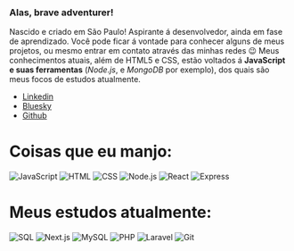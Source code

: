 ### Alas, brave adventurer!
Nascido e criado em São Paulo! Aspirante á desenvolvedor, ainda em fase de aprendizado. Você pode ficar á vontade para conhecer alguns de meus projetos, ou mesmo entrar em contato através das minhas redes 😉
Meus conhecimentos atuais, além de HTML5 e CSS, estão voltados á **JavaScript e suas ferramentas** (*Node.js*, e *MongoDB* por exemplo), dos quais são meus focos de estudos atualmente.

* [Linkedin](https://www.linkedin.com/in/kazbonfim/)
* [Bluesky](https://bsky.app/profile/kazbonfim.codafofo.club)
* [Github](https://kazbonfim.github.io/)
  
##
# Coisas que eu manjo:
![JavaScript](https://img.shields.io/badge/JavaScript-F7DF1E?style=for-the-badge&logo=javascript&logoColor=black)
![HTML](https://img.shields.io/badge/HTML-E34F26?style=for-the-badge&logo=html5&logoColor=white)
![CSS](https://img.shields.io/badge/CSS-1572B6?style=for-the-badge&logo=css3&logoColor=white)
![Node.js](https://img.shields.io/badge/Node.js-339933?style=for-the-badge&logo=node.js&logoColor=white)
![React](https://img.shields.io/badge/React-61DAFB?style=for-the-badge&logo=react&logoColor=black)
![Express](https://img.shields.io/badge/Express-000000?style=for-the-badge&logo=express&logoColor=white)
 # Meus estudos atualmente:
![SQL](https://img.shields.io/badge/SQL-4479A1?style=for-the-badge&logo=mysql&logoColor=white)
![Next.js](https://img.shields.io/badge/Next.js-000000?style=for-the-badge&logo=next.js&logoColor=white)
![MySQL](https://img.shields.io/badge/MySQL-4479A1?style=for-the-badge&logo=mysql&logoColor=white)
![PHP](https://img.shields.io/badge/PHP-777BB4?style=for-the-badge&logo=php&logoColor=white)
![Laravel](https://img.shields.io/badge/Laravel-FF2D20?style=for-the-badge&logo=laravel&logoColor=white)
![Git](https://img.shields.io/badge/Git-F05032?style=for-the-badge&logo=git&logoColor=white)
